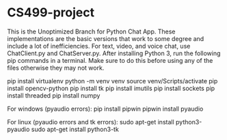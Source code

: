 # CS499-project
This is the Unoptimized Branch for Python Chat App.
These implementations are the basic versions that work to some degree and include a lot of inefficiencies.
For text, video, and voice chat, use ChatClient.py and ChatServer.py.
After installing Python 3, run the following pip commands in a terminal.
Make sure to do this before using any of the files otherwise they may not work.

pip install virtualenv
python -m venv venv
source venv/Scripts/activate
pip install opencv-python
pip install tk
pip install imutils
pip install sockets
pip install threaded
pip install numpy

For windows (pyaudio errors):
pip install pipwin
pipwin install pyaudio

For linux (pyaudio errors and tk errors):
sudo apt-get install python3-pyaudio
sudo apt-get install python3-tk


